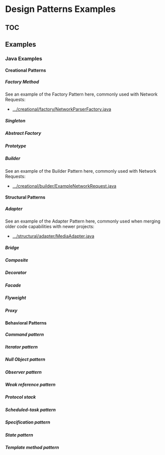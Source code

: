 # Design Patterns Examples

## TOC

## Examples

### Java Examples

#### Creational Patterns

##### Factory Method
See an example of the Factory Pattern here, commonly used with Network Requests:

* [.../creational/factory/NetworkParserFactory.java](java-examples/src/main/java/com/captechventures/java/examplecode/designprinciples/creational/factory/NetworkParserFactory.java)

##### Singleton

##### Abstract Factory

##### Prototype

##### Builder
See an example of the Builder Pattern here, commonly used with Network Requests:

* [.../creational/builder/ExampleNetworkRequest.java](java-examples/src/main/java/com/captechventures/java/examplecode/designprinciples/creational/builder/ExampleNetworkRequest.java)

#### Structural Patterns

##### Adapter
See an example of the Adapter Pattern here, commonly used when merging older code capabilities with newer projects:

* [.../structural/adapter/MediaAdapter.java](java-examples/src/main/java/com/captechventures/java/examplecode/designprinciples/structural/adapter/MediaAdapter.java)

##### Bridge


##### Composite


##### Decorator 


##### Facade


##### Flyweight


##### Proxy



#### Behavioral Patterns

##### Command pattern


##### Iterator pattern


##### Null Object pattern


##### Observer pattern


##### Weak reference pattern


##### Protocol stack


##### Scheduled-task pattern


##### Specification pattern


##### State pattern


##### Template method pattern


